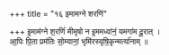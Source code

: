 +++
title = "१६ इमामग्ने शरणिं"

+++
इ॒माम॑ग्ने श॒रणिं॑ मीमृषो न इ॒ममध्वा॑नं॒ यमगा॑म दू॒रात् ।  
आ॒पिः पि॒ता प्रम॑तिः सो॒म्यानां॒ भृमि॑रस्यृषि॒कृन्मर्त्या॑नाम् ॥